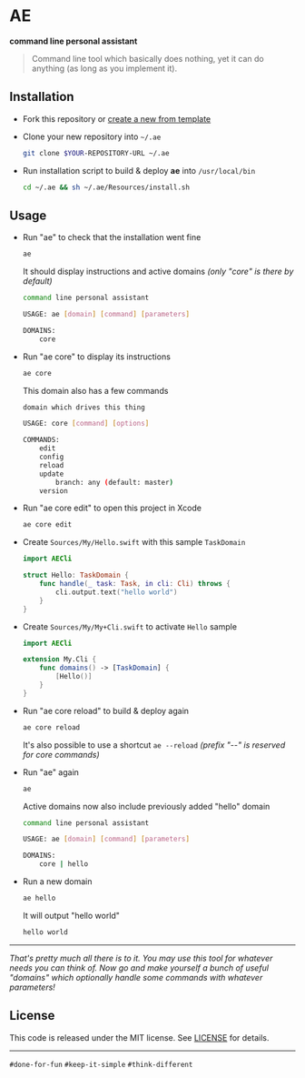 # AE

**command line personal assistant**

> Command line tool which basically does nothing, yet it can do anything (as long as you implement it).

## Installation

- Fork this repository or [create a new from template](https://github.com/tadija/AE/generate)

- Clone your new repository into `~/.ae`

    ```sh
    git clone $YOUR-REPOSITORY-URL ~/.ae
    ```

- Run installation script to build & deploy **ae** into `/usr/local/bin`

    ```sh
    cd ~/.ae && sh ~/.ae/Resources/install.sh
    ```

## Usage

- Run "ae" to check that the installation went fine

    ```sh
    ae
    ```

    It should display instructions and active domains *(only "core" is there by default)*

    ```sh
    command line personal assistant

    USAGE: ae [domain] [command] [parameters]

    DOMAINS:
        core
    ```
    
- Run "ae core" to display its instructions

    ```sh
    ae core
    ```

    This domain also has a few commands

    ```sh
    domain which drives this thing

    USAGE: core [command] [options]

    COMMANDS:
        edit
        config
        reload
        update
            branch: any (default: master)
        version
    ```

- Run "ae core edit" to open this project in Xcode

    ```sh
    ae core edit
    ```

- Create `Sources/My/Hello.swift` with this sample `TaskDomain`

    ```swift
    import AECli
    
    struct Hello: TaskDomain {
        func handle(_ task: Task, in cli: Cli) throws {
            cli.output.text("hello world")
        }
    }
    ```
    
- Create `Sources/My/My+Cli.swift` to activate `Hello` sample

    ```swift
    import AECli

    extension My.Cli {
        func domains() -> [TaskDomain] {
            [Hello()]
        }
    }
    ```

- Run "ae core reload" to build & deploy again

    ```sh
    ae core reload
    ```

    It's also possible to use a shortcut `ae --reload` *(prefix "--" is reserved for core commands)*

- Run "ae" again

    ```sh
    ae
    ```

    Active domains now also include previously added "hello" domain

    ```sh
    command line personal assistant

    USAGE: ae [domain] [command] [parameters]

    DOMAINS:
        core | hello
    ```

- Run a new domain

    ```sh
    ae hello
    ```

    It will output "hello world"

    ```sh
    hello world
    ```

---

*That's pretty much all there is to it. You may use this tool for whatever needs you can think of. 
Now go and make yourself a bunch of useful "domains" which optionally handle some commands with whatever parameters!*

## License
This code is released under the MIT license. See [LICENSE](LICENSE) for details.

---

`#done-for-fun` `#keep-it-simple` `#think-different`
